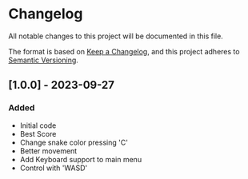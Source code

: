 # Changelog

All notable changes to this project will be documented in this file.

The format is based on [Keep a Changelog](https://keepachangelog.com/en/1.0.0/),
and this project adheres to [Semantic Versioning](https://semver.org/spec/v2.0.0.html).

## [1.0.0] - 2023-09-27

### Added

- Initial code
- Best Score
- Change snake color pressing 'C'
- Better movement
- Add Keyboard support to main menu
- Control with 'WASD'
